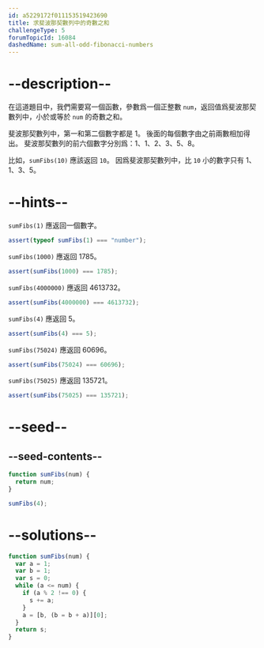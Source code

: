 ```yaml
---
id: a5229172f011153519423690
title: 求斐波那契數列中的奇數之和
challengeType: 5
forumTopicId: 16084
dashedName: sum-all-odd-fibonacci-numbers
---
```


# --description--

在這道題目中，我們需要寫一個函數，參數爲一個正整數 `num`，返回值爲斐波那契數列中，小於或等於 `num` 的奇數之和。

斐波那契數列中，第一和第二個數字都是 1。 後面的每個數字由之前兩數相加得出。 斐波那契數列的前六個數字分別爲：1、1、2、3、5、8。

比如，`sumFibs(10)` 應該返回 `10`。 因爲斐波那契數列中，比 `10` 小的數字只有 1、1、3、5。

# --hints--

`sumFibs(1)` 應返回一個數字。

```js
assert(typeof sumFibs(1) === "number");
```

`sumFibs(1000)` 應返回 1785。

```js
assert(sumFibs(1000) === 1785);
```

`sumFibs(4000000)` 應返回 4613732。

```js
assert(sumFibs(4000000) === 4613732);
```

`sumFibs(4)` 應返回 5。

```js
assert(sumFibs(4) === 5);
```

`sumFibs(75024)` 應返回 60696。

```js
assert(sumFibs(75024) === 60696);
```

`sumFibs(75025)` 應返回 135721。

```js
assert(sumFibs(75025) === 135721);
```

# --seed--

## --seed-contents--

```js
function sumFibs(num) {
  return num;
}

sumFibs(4);
```

# --solutions--

```js
function sumFibs(num) {
  var a = 1;
  var b = 1;
  var s = 0;
  while (a <= num) {
    if (a % 2 !== 0) {
      s += a;
    }
    a = [b, (b = b + a)][0];
  }
  return s;
}
```
